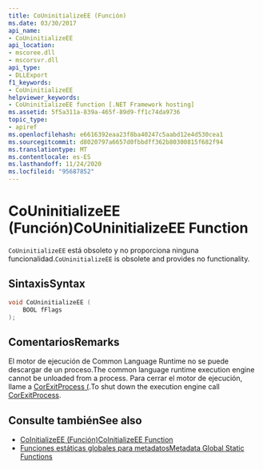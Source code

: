 ```yaml
---
title: CoUninitializeEE (Función)
ms.date: 03/30/2017
api_name:
- CoUninitializeEE
api_location:
- mscoree.dll
- mscorsvr.dll
api_type:
- DLLExport
f1_keywords:
- CoUninitializeEE
helpviewer_keywords:
- CoUninitializeEE function [.NET Framework hosting]
ms.assetid: 5f5a311a-839a-465f-89d9-ff1c74da9736
topic_type:
- apiref
ms.openlocfilehash: e6616392eaa23f8ba40247c5aabd12e4d530cea1
ms.sourcegitcommit: d8020797a6657d0fbbdff362b80300815f682f94
ms.translationtype: MT
ms.contentlocale: es-ES
ms.lasthandoff: 11/24/2020
ms.locfileid: "95687852"
---
```

# <a name="couninitializeee-function"></a><span data-ttu-id="36493-102">CoUninitializeEE (Función)</span><span class="sxs-lookup"><span data-stu-id="36493-102">CoUninitializeEE Function</span></span>

<span data-ttu-id="36493-103">`CoUninitializeEE` está obsoleto y no proporciona ninguna funcionalidad.</span><span class="sxs-lookup"><span data-stu-id="36493-103">`CoUninitializeEE` is obsolete and provides no functionality.</span></span>  
  
## <a name="syntax"></a><span data-ttu-id="36493-104">Sintaxis</span><span class="sxs-lookup"><span data-stu-id="36493-104">Syntax</span></span>  
  
```cpp  
void CoUninitializeEE (  
    BOOL fFlags  
);  
```  
  
## <a name="remarks"></a><span data-ttu-id="36493-105">Comentarios</span><span class="sxs-lookup"><span data-stu-id="36493-105">Remarks</span></span>  

 <span data-ttu-id="36493-106">El motor de ejecución de Common Language Runtime no se puede descargar de un proceso.</span><span class="sxs-lookup"><span data-stu-id="36493-106">The common language runtime execution engine cannot be unloaded from a process.</span></span> <span data-ttu-id="36493-107">Para cerrar el motor de ejecución, llame a [CorExitProcess (](corexitprocess-function.md).</span><span class="sxs-lookup"><span data-stu-id="36493-107">To shut down the execution engine call [CorExitProcess](corexitprocess-function.md).</span></span>  
  
## <a name="see-also"></a><span data-ttu-id="36493-108">Consulte también</span><span class="sxs-lookup"><span data-stu-id="36493-108">See also</span></span>

- [<span data-ttu-id="36493-109">CoInitializeEE (Función)</span><span class="sxs-lookup"><span data-stu-id="36493-109">CoInitializeEE Function</span></span>](coinitializeee-function.md)
- [<span data-ttu-id="36493-110">Funciones estáticas globales para metadatos</span><span class="sxs-lookup"><span data-stu-id="36493-110">Metadata Global Static Functions</span></span>](../metadata/metadata-global-static-functions.md)
